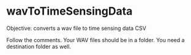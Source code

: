 # wavToTimeSensingData
Objective: converts a wav file to time sensing data CSV 

Follow the comments. Your WAV files should be in a folder. You need a destination folder as well. 